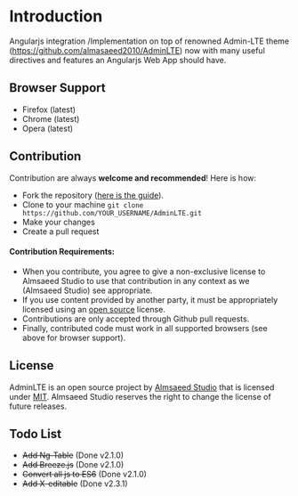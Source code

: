 
Introduction
============

Angularjs integration /Implementation on top of renowned Admin-LTE theme (https://github.com/almasaeed2010/AdminLTE) now with many useful directives and features an Angularjs Web App should have.



Browser Support
---------------
- Firefox (latest)
- Chrome (latest)
- Opera (latest)

Contribution
------------
Contribution are always **welcome and recommended**! Here is how:

- Fork the repository ([here is the guide](https://help.github.com/articles/fork-a-repo/)).
- Clone to your machine ```git clone https://github.com/YOUR_USERNAME/AdminLTE.git```
- Make your changes
- Create a pull request

#### Contribution Requirements:

- When you contribute, you agree to give a non-exclusive license to Almsaeed Studio to use that contribution in any context as we (Almsaeed Studio) see appropriate.
- If you use content provided by another party, it must be appropriately licensed using an [open source](http://opensource.org/licenses) license.
- Contributions are only accepted through Github pull requests.
- Finally, contributed code must work in all supported browsers (see above for browser support).

License
-------
AdminLTE is an open source project by [Almsaeed Studio](https://almsaeedstudio.com) that is licensed under [MIT](http://opensource.org/licenses/MIT). Almsaeed Studio
reserves the right to change the license of future releases.

Todo List
---------
- ~~Add Ng-Table~~ (Done v2.1.0)
- ~~Add Breeze.js~~ (Done v2.1.0)
- ~~Convert all js to ES6~~ (Done v2.1.0)
- ~~Add X-editable~~ (Done v2.3.1)
